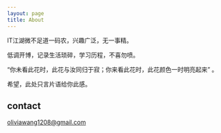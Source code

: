 ```yaml
---
layout: page
title: About
---
```

IT江湖微不足道一码农，兴趣广泛，无一事精。

低调开博，记录生活琐碎，学习历程，不喜勿喷。

“你未看此花时，此花与汝同归于寂；你来看此花时，此花颜色一时明亮起来” 。

希望，此处只言片语给你此感。


## contact
oliviawang1208@gmail.com